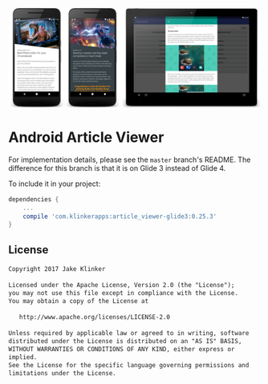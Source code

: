 ![feature graphic](artwork/sample.png)

# Android Article Viewer

For implementation details, please see the `master` branch's README. The difference for this branch is that it is on Glide 3 instead of Glide 4.

To include it in your project:

```groovy
dependencies {
	...
	compile 'com.klinkerapps:article_viewer-glide3:0.25.3'
}
```

## License

    Copyright 2017 Jake Klinker

    Licensed under the Apache License, Version 2.0 (the "License");
    you may not use this file except in compliance with the License.
    You may obtain a copy of the License at

       http://www.apache.org/licenses/LICENSE-2.0

    Unless required by applicable law or agreed to in writing, software
    distributed under the License is distributed on an "AS IS" BASIS,
    WITHOUT WARRANTIES OR CONDITIONS OF ANY KIND, either express or implied.
    See the License for the specific language governing permissions and
    limitations under the License.
